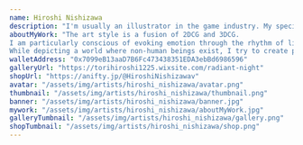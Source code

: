 ```yaml
---
name: Hiroshi Nishizawa
description: "I'm usually an illustrator in the game industry. My specialty is pictures with a storyline in the background."
aboutMyWork: "The art style is a fusion of 2DCG and 3DCG.
I am particularly conscious of evoking emotion through the rhythm of light.
While depicting a world where non-human beings exist, I try to create pictures with an awareness of the unique architecture and lifestyle of that world, as if I have traveled to another world."
walletAddress: "0x7099eB13aaD7B6Fc473438351EDA3ebBd6986596"
galleryUrl: "https://torihiroshi1225.wixsite.com/radiant-night"
shopUrl: "https://anifty.jp/@HiroshiNishizawav"
avatar: "/assets/img/artists/hiroshi_nishizawa/avatar.png"
thumbnail: "/assets/img/artists/hiroshi_nishizawa/thumbnail.png"
banner: "/assets/img/artists/hiroshi_nishizawa/banner.jpg"
mywork: "/assets/img/artists/hiroshi_nishizawa/aboutMyWork.jpg"
galleryTumbnail: "/assets/img/artists/hiroshi_nishizawa/gallery.png"
shopTumbnail: "/assets/img/artists/hiroshi_nishizawa/shop.png"
---
```

